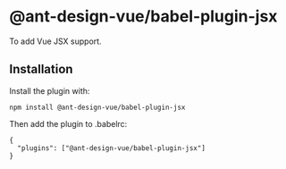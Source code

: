 # @ant-design-vue/babel-plugin-jsx

To add Vue JSX support.

## Installation

Install the plugin with:

```
npm install @ant-design-vue/babel-plugin-jsx
```

Then add the plugin to .babelrc:

```
{
  "plugins": ["@ant-design-vue/babel-plugin-jsx"]
}
```
